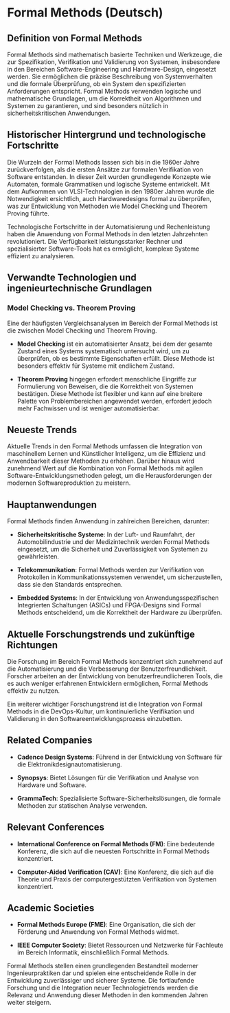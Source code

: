 # Formal Methods (Deutsch)

## Definition von Formal Methods

Formal Methods sind mathematisch basierte Techniken und Werkzeuge, die zur Spezifikation, Verifikation und Validierung von Systemen, insbesondere in den Bereichen Software-Engineering und Hardware-Design, eingesetzt werden. Sie ermöglichen die präzise Beschreibung von Systemverhalten und die formale Überprüfung, ob ein System den spezifizierten Anforderungen entspricht. Formal Methods verwenden logische und mathematische Grundlagen, um die Korrektheit von Algorithmen und Systemen zu garantieren, und sind besonders nützlich in sicherheitskritischen Anwendungen.

## Historischer Hintergrund und technologische Fortschritte

Die Wurzeln der Formal Methods lassen sich bis in die 1960er Jahre zurückverfolgen, als die ersten Ansätze zur formalen Verifikation von Software entstanden. In dieser Zeit wurden grundlegende Konzepte wie Automaten, formale Grammatiken und logische Systeme entwickelt. Mit dem Aufkommen von VLSI-Technologien in den 1980er Jahren wurde die Notwendigkeit ersichtlich, auch Hardwaredesigns formal zu überprüfen, was zur Entwicklung von Methoden wie Model Checking und Theorem Proving führte.

Technologische Fortschritte in der Automatisierung und Rechenleistung haben die Anwendung von Formal Methods in den letzten Jahrzehnten revolutioniert. Die Verfügbarkeit leistungsstarker Rechner und spezialisierter Software-Tools hat es ermöglicht, komplexe Systeme effizient zu analysieren.

## Verwandte Technologien und ingenieurtechnische Grundlagen

### Model Checking vs. Theorem Proving

Eine der häufigsten Vergleichsanalysen im Bereich der Formal Methods ist die zwischen Model Checking und Theorem Proving. 

- **Model Checking** ist ein automatisierter Ansatz, bei dem der gesamte Zustand eines Systems systematisch untersucht wird, um zu überprüfen, ob es bestimmte Eigenschaften erfüllt. Diese Methode ist besonders effektiv für Systeme mit endlichem Zustand.
  
- **Theorem Proving** hingegen erfordert menschliche Eingriffe zur Formulierung von Beweisen, die die Korrektheit von Systemen bestätigen. Diese Methode ist flexibler und kann auf eine breitere Palette von Problembereichen angewendet werden, erfordert jedoch mehr Fachwissen und ist weniger automatisierbar.

## Neueste Trends

Aktuelle Trends in den Formal Methods umfassen die Integration von maschinellem Lernen und Künstlicher Intelligenz, um die Effizienz und Anwendbarkeit dieser Methoden zu erhöhen. Darüber hinaus wird zunehmend Wert auf die Kombination von Formal Methods mit agilen Software-Entwicklungsmethoden gelegt, um die Herausforderungen der modernen Softwareproduktion zu meistern.

## Hauptanwendungen

Formal Methods finden Anwendung in zahlreichen Bereichen, darunter:

- **Sicherheitskritische Systeme**: In der Luft- und Raumfahrt, der Automobilindustrie und der Medizintechnik werden Formal Methods eingesetzt, um die Sicherheit und Zuverlässigkeit von Systemen zu gewährleisten.
  
- **Telekommunikation**: Formal Methods werden zur Verifikation von Protokollen in Kommunikationssystemen verwendet, um sicherzustellen, dass sie den Standards entsprechen.

- **Embedded Systems**: In der Entwicklung von Anwendungsspezifischen Integrierten Schaltungen (ASICs) und FPGA-Designs sind Formal Methods entscheidend, um die Korrektheit der Hardware zu überprüfen.

## Aktuelle Forschungstrends und zukünftige Richtungen

Die Forschung im Bereich Formal Methods konzentriert sich zunehmend auf die Automatisierung und die Verbesserung der Benutzerfreundlichkeit. Forscher arbeiten an der Entwicklung von benutzerfreundlicheren Tools, die es auch weniger erfahrenen Entwicklern ermöglichen, Formal Methods effektiv zu nutzen. 

Ein weiterer wichtiger Forschungstrend ist die Integration von Formal Methods in die DevOps-Kultur, um kontinuierliche Verifikation und Validierung in den Softwareentwicklungsprozess einzubetten.

## Related Companies

- **Cadence Design Systems**: Führend in der Entwicklung von Software für die Elektronikdesignautomatisierung.
  
- **Synopsys**: Bietet Lösungen für die Verifikation und Analyse von Hardware und Software.
  
- **GrammaTech**: Spezialisierte Software-Sicherheitslösungen, die formale Methoden zur statischen Analyse verwenden.

## Relevant Conferences

- **International Conference on Formal Methods (FM)**: Eine bedeutende Konferenz, die sich auf die neuesten Fortschritte in Formal Methods konzentriert.
  
- **Computer-Aided Verification (CAV)**: Eine Konferenz, die sich auf die Theorie und Praxis der computergestützten Verifikation von Systemen konzentriert.

## Academic Societies

- **Formal Methods Europe (FME)**: Eine Organisation, die sich der Förderung und Anwendung von Formal Methods widmet.
  
- **IEEE Computer Society**: Bietet Ressourcen und Netzwerke für Fachleute im Bereich Informatik, einschließlich Formal Methods. 

Formal Methods stellen einen grundlegenden Bestandteil moderner Ingenieurpraktiken dar und spielen eine entscheidende Rolle in der Entwicklung zuverlässiger und sicherer Systeme. Die fortlaufende Forschung und die Integration neuer Technologietrends werden die Relevanz und Anwendung dieser Methoden in den kommenden Jahren weiter steigern.